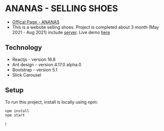 # ANANAS - SELLING SHOES
- [Offical Page - ANANAS](https://ananas.vn/)
- This is a website selling shoes. Project is completed about 3 month (May 2021 - Aug 2021) include [server](https://github.com/nguyenhieunghia2001/Ananas-server). Live demo [here](https://ananas-v2.vercel.app/)

## Technology
* Reactjs - version 16.8
* Ant design - version 4.17.0 alpha.0
* Bootstrap - version 5.1
* Slick Carousel

## Setup
To run this project, install is locally using npm:

```
npm install
npm start
```

!



 